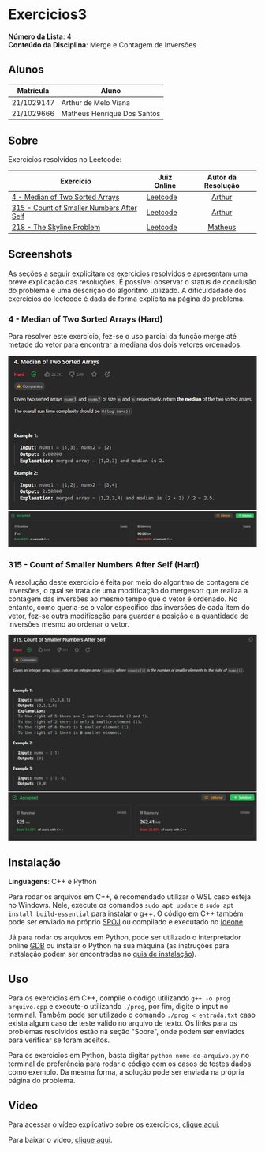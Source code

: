 # Exercicios3

**Número da Lista**: 4<br>
**Conteúdo da Disciplina**: Merge e Contagem de Inversões<br>

## Alunos

| Matrícula  | Aluno                       |
| ---------- | --------------------------- |
| 21/1029147 | Arthur de Melo Viana        |
| 21/1029666 | Matheus Henrique Dos Santos |

## Sobre

Exercícios resolvidos no Leetcode:

| Exercício                                                                                                       | Juiz Online                       |           Autor da Resolução            |
| --------------------------------------------------------------------------------------------------------------- | --------------------------------- | :-------------------------------------: |
| [4 - Median of Two Sorted Arrays](https://leetcode.com/problems/median-of-two-sorted-arrays/)                   | [Leetcode](https://leetcode.com/) | [Arthur](https://github.com/arthurmlv)  |
| [315 - Count of Smaller Numbers After Self](https://leetcode.com/problems/count-of-smaller-numbers-after-self/) | [Leetcode](https://leetcode.com/) | [Arthur](https://github.com/arthurmlv)  |
| [218 - The Skyline Problem](https://leetcode.com/problems/the-skyline-problem/)                                 | [Leetcode](https://leetcode.com/) | [Matheus](https://github.com/mathonaut) |

## Screenshots

As seções a seguir explicitam os exercícios resolvidos e apresentam uma breve explicação das resoluções. É possível observar o status de conclusão do problema e uma descrição do algoritmo utilizado. A dificuldadade dos exercícios do leetcode é dada de forma explícita na página do problema.

### 4 - Median of Two Sorted Arrays (Hard)

Para resolver este exercício, fez-se o uso parcial da função merge até metade do vetor para encontrar a mediana dos dois vetores ordenados.

![Imagem MAXSPLIT](assets/4.png)
![Imagem MAXSPLIT1](assets/4enun.png)

### 315 - Count of Smaller Numbers After Self (Hard)

A resolução deste exercício é feita por meio do algoritmo de contagem de inversões, o qual se trata de uma modificação do mergesort que realiza a contagem das inversões ao mesmo tempo que o vetor é ordenado. No entanto, como queria-se o valor específico das inversões de cada item do vetor, fez-se outra modificação para guardar a posição e a quantidade de inversões mesmo ao ordenar o vetor.

![Imagem MAXSPLIT](assets/315.png)
![Imagem MAXSPLIT1](assets/315enun.png)

## Instalação

**Linguagens**: C++ e Python<br>

Para rodar os arquivos em C++, é recomendado utilizar o WSL caso esteja no Windows. Nele, execute os comandos `sudo apt update` e `sudo apt install build-essential` para instalar o g++. O código em C++ também pode ser enviado no próprio [SPOJ](https://www.spoj.com/) ou compilado e executado no [Ideone](https://ideone.com/).

Já para rodar os arquivos em Python, pode ser utilizado o interpretador online [GDB](https://www.onlinegdb.com/) ou instalar o Python na sua máquina (as instruções para instalação podem ser encontradas no [guia de instalação](https://wiki.python.org/moin/BeginnersGuide/Download)).

## Uso

Para os exercícios em C++, compile o código utilizando `g++ -o prog arquivo.cpp` e execute-o utilizando `./prog`, por fim, digite o input no terminal. Também pode ser utilizado o comando `./prog < entrada.txt` caso exista algum caso de teste válido no arquivo de texto. Os links para os problemas resolvidos estão na seção "Sobre", onde podem ser enviados para verificar se foram aceitos.

Para os exercícios em Python, basta digitar `python nome-do-arquivo.py` no terminal de preferência para rodar o código com os casos de testes dados como exemplo. Da mesma forma, a solução pode ser enviada na própria página do problema.

## Vídeo

Para acessar o vídeo explicativo sobre os exercícios, [clique aqui](https://www.youtube.com/embed/).

Para baixar o vídeo, [clique aqui]().
